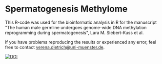 # Spermatogenesis Methylome

This R-code was used for the bioinformatic analysis in R for the manuscript "The human male germline undergoes genome-wide DNA methylation reprogramming during spermatogenesis", Lara M. Siebert-Kuss et al.

If you have problems reproducing the results or experienced any error, feel free to contact verena.dietrich@uni-muenster.de.

[![DOI](https://zenodo.org/badge/714994304.svg)](https://zenodo.org/doi/10.5281/zenodo.10075584)

